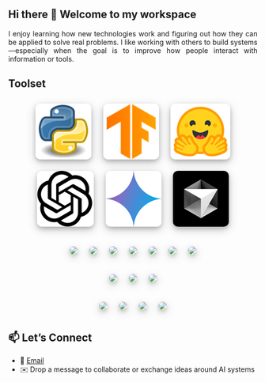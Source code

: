 ## Hi there 👋 Welcome to my workspace
<div align="justify">
I enjoy learning how new technologies work and figuring out how they can be applied to solve real problems. I like working with others to build systems—especially when the goal is to improve how people interact with information or tools.
</div>

## Toolset

<style>
 img {
  border-radius: 10px;
  box-shadow: 0 4px 8px 0 rgba(0, 0, 0, 0.2), 0 6px 20px 0 rgba(0, 0, 0, 0.19);
  margin: 10px;
 }
</style>

<div align="center"> 
<a href="https://www.python.org/" target="_blank"><img src="1.png" alt="Python"></a>
<a href="https://www.tensorflow.org/" target="_blank"><img src="2.png" alt="TF"></a>
<a href="https://huggingface.co/" target="_blank"><img src="3.png" alt="HF"></a>
<a href="https://openai.com/" target="_blank"><img src="4.png" alt="OpenAI"></a>
<a href="https://gemini.google.com/app" target="_blank"><img src="5.png" alt="Gemini"></a>
<a href="https://cursor.com/" target="_blank"><img src="6.png" alt="Cursor AI"></a>
</div>
<br> 

<div align="center">
  <!-- Core AI/ML -->
  <a href="https://www.python.org/"><img src="https://img.shields.io/badge/Python-3776AB?style=for-the-badge&logo=python&logoColor=white"/></a>
  <a href="https://www.tensorflow.org/"><img src="https://img.shields.io/badge/TensorFlow-FF6F00?style=for-the-badge&logo=tensorflow&logoColor=white"/></a>
  <a href="https://huggingface.co/"><img src="https://img.shields.io/badge/HuggingFace-FFD21F?style=for-the-badge&logo=huggingface&logoColor=black"/></a>
  <a href="https://platform.openai.com/"><img src="https://img.shields.io/badge/OpenAI%20API-412991?style=for-the-badge&logo=openai&logoColor=white"/></a>
  <a href="https://ai.google.dev/"><img src="https://img.shields.io/badge/Gemini%20API-4285F4?style=for-the-badge&logo=google&logoColor=white"/></a>
  <a href="https://www.cursor.so/"><img src="https://img.shields.io/badge/Cursor%20AI-000000?style=for-the-badge&logo=cursor&logoColor=white"/></a>
  <a href="https://microsoft.github.io/autogen/"><img src="https://img.shields.io/badge/AutoGen-0078D4?style=for-the-badge&logo=microsoft&logoColor=white"/></a>
</div><br>
<div align="center">
  <!-- UI/Interaction -->
  <a href="https://adaptivecards.io/"><img src="https://img.shields.io/badge/AdaptiveCards-0088CC?style=for-the-badge&logo=microsoftteams&logoColor=white"/></a>
  <a href="https://code.visualstudio.com/"><img src="https://img.shields.io/badge/VSCode-007ACC?style=for-the-badge&logo=visualstudiocode&logoColor=white"/></a>
  <a href="https://jupyter.org/"><img src="https://img.shields.io/badge/Jupyter-F37626?style=for-the-badge&logo=jupyter&logoColor=white"/></a>
</div><br>
<div align="center">
  <!-- Web / Markup / Data -->
  <a href="https://developer.mozilla.org/en-US/docs/Web/JavaScript"><img src="https://img.shields.io/badge/JavaScript-F7DF1E?style=for-the-badge&logo=javascript&logoColor=black"/></a>
  <a href="https://developer.mozilla.org/en-US/docs/Web/HTML"><img src="https://img.shields.io/badge/HTML5-E34F26?style=for-the-badge&logo=html5&logoColor=white"/></a>
  <a href="https://developer.mozilla.org/en-US/docs/Web/CSS"><img src="https://img.shields.io/badge/CSS3-1572B6?style=for-the-badge&logo=css3&logoColor=white"/></a>
  <a href="https://www.json.org/"><img src="https://img.shields.io/badge/JSON-000000?style=for-the-badge&logo=json&logoColor=white"/></a>
</div>

## 📫 Let’s Connect
- 💼 [Email](shwatgal@gmail.com)
- ✉️ Drop a message to collaborate or exchange ideas around AI systems

<!--
**shtgl/shtgl** is a ✨ _special_ ✨ repository because its `README.md` (this file) appears on your GitHub profile.

Here are some ideas to get you started:

- 🔭 I’m currently working on ...
- 🌱 I’m currently learning ...
- 👯 I’m looking to collaborate on ...
- 🤔 I’m looking for help with ...
- 💬 Ask me about ...
- 📫 How to reach me: ...
- 😄 Pronouns: ...
- ⚡ Fun fact: ...
-->
